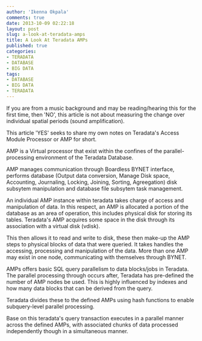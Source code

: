 ```yaml
---
author: 'Ikenna Okpala'
comments: true
date: 2013-10-09 02:22:18
layout: post
slug: a-look-at-teradata-amps
title: A Look At Teradata AMPs
published: true
categories:
- TERADATA
- DATABASE
- BIG DATA
tags:
- DATABASE
- BIG DATA
- TERADATA
---
```


If you are from a music background and may be reading/hearing this for the first time, then 'NO', this article is not about measuring the change over individual spatial periods (sound amplification).

This article 'YES' seeks to share my own notes on Teradata's Access Module Processor or AMP for short.

AMP is a Virtual processor that exist within the confines of the parallel-processing environment of the Teradata Database.
<!--more-->

AMP manages communication through Boardless BYNET interface, performs database (Output data conversion, Manage Disk space, Accounting, Journaling, Locking, Joining, Sorting, Agreegation) disk subsytem manipulation and database file subsytem task management.

An individual AMP instance within teradata takes charge of access and manipulation of data. In this respect, an AMP is allocated a portion of the database as an area of operation, this includes physical disk for storing its tables. Teradata's AMP acquires some space in the disk through its association with a virtual disk (vdisk).

This then allows it to read and write to disk, these then make-up the AMP steps to physical blocks of data that were queried. It takes handles the accessing, processing and manipulation of the data. More than one AMP may exist in one node, communicating with themselves through BYNET.

AMPs offers basic SQL query parallelism to data blocks/jobs in Teradata. The parallel processing through occurs after, Teradata has pre-defined the number of AMP nodes be used. This is highly influenced by indexes and how many data blocks that can be derived from the query.

Teradata divides these to the defined AMPs using hash functions to enable subquery-level parallel processing.

Base on this teradata's query transaction executes in a parallel manner across the defined AMPs, with associated chunks of data processed independently though in a simultaneous manner.

